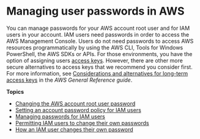 # Managing user passwords in AWS<a name="id_credentials_passwords"></a>

You can manage passwords for your AWS account root user and for IAM users in your account\. IAM users need passwords in order to access the AWS Management Console\. Users do not need passwords to access AWS resources programmatically by using the AWS CLI, Tools for Windows PowerShell, the AWS SDKs or APIs\. For those environments, you have the option of assigning users [access keys](id_credentials_access-keys.md)\. However, there are other more secure alternatives to access keys that we recommend you consider first\. For more information, see [Considerations and alternatives for long\-term access keys](https://docs.aws.amazon.com/general/latest/gr/aws-sec-cred-types.html#alternatives-to-long-term-access-keys) in the *AWS General Reference guide*\.

**Topics**
+ [Changing the AWS account root user password](id_credentials_passwords_change-root.md)
+ [Setting an account password policy for IAM users](id_credentials_passwords_account-policy.md)
+ [Managing passwords for IAM users](id_credentials_passwords_admin-change-user.md)
+ [Permitting IAM users to change their own passwords](id_credentials_passwords_enable-user-change.md)
+ [How an IAM user changes their own password](id_credentials_passwords_user-change-own.md)